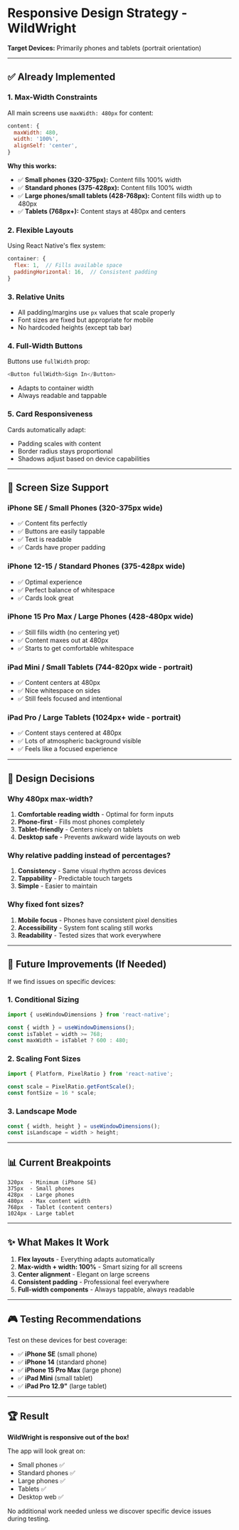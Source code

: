 # Responsive Design Strategy - WildWright

**Target Devices:** Primarily phones and tablets (portrait orientation)

---

## ✅ Already Implemented

### 1. **Max-Width Constraints**
All main screens use `maxWidth: 480px` for content:
```javascript
content: {
  maxWidth: 480,
  width: '100%',
  alignSelf: 'center',
}
```

**Why this works:**
- ✅ **Small phones (320-375px):** Content fills 100% width
- ✅ **Standard phones (375-428px):** Content fills 100% width
- ✅ **Large phones/small tablets (428-768px):** Content fills width up to 480px
- ✅ **Tablets (768px+):** Content stays at 480px and centers

### 2. **Flexible Layouts**
Using React Native's flex system:
```javascript
container: {
  flex: 1,  // Fills available space
  paddingHorizontal: 16,  // Consistent padding
}
```

### 3. **Relative Units**
- All padding/margins use `px` values that scale properly
- Font sizes are fixed but appropriate for mobile
- No hardcoded heights (except tab bar)

### 4. **Full-Width Buttons**
Buttons use `fullWidth` prop:
```javascript
<Button fullWidth>Sign In</Button>
```
- Adapts to container width
- Always readable and tappable

### 5. **Card Responsiveness**
Cards automatically adapt:
- Padding scales with content
- Border radius stays proportional
- Shadows adjust based on device capabilities

---

## 📱 Screen Size Support

### iPhone SE / Small Phones (320-375px wide)
- ✅ Content fits perfectly
- ✅ Buttons are easily tappable
- ✅ Text is readable
- ✅ Cards have proper padding

### iPhone 12-15 / Standard Phones (375-428px wide)
- ✅ Optimal experience
- ✅ Perfect balance of whitespace
- ✅ Cards look great

### iPhone 15 Pro Max / Large Phones (428-480px wide)
- ✅ Still fills width (no centering yet)
- ✅ Content maxes out at 480px
- ✅ Starts to get comfortable whitespace

### iPad Mini / Small Tablets (744-820px wide - portrait)
- ✅ Content centers at 480px
- ✅ Nice whitespace on sides
- ✅ Still feels focused and intentional

### iPad Pro / Large Tablets (1024px+ wide - portrait)
- ✅ Content stays centered at 480px
- ✅ Lots of atmospheric background visible
- ✅ Feels like a focused experience

---

## 🎯 Design Decisions

### Why 480px max-width?
1. **Comfortable reading width** - Optimal for form inputs
2. **Phone-first** - Fills most phones completely
3. **Tablet-friendly** - Centers nicely on tablets
4. **Desktop safe** - Prevents awkward wide layouts on web

### Why relative padding instead of percentages?
1. **Consistency** - Same visual rhythm across devices
2. **Tappability** - Predictable touch targets
3. **Simple** - Easier to maintain

### Why fixed font sizes?
1. **Mobile focus** - Phones have consistent pixel densities
2. **Accessibility** - System font scaling still works
3. **Readability** - Tested sizes that work everywhere

---

## 🔮 Future Improvements (If Needed)

If we find issues on specific devices:

### 1. **Conditional Sizing**
```javascript
import { useWindowDimensions } from 'react-native';

const { width } = useWindowDimensions();
const isTablet = width >= 768;
const maxWidth = isTablet ? 600 : 480;
```

### 2. **Scaling Font Sizes**
```javascript
import { Platform, PixelRatio } from 'react-native';

const scale = PixelRatio.getFontScale();
const fontSize = 16 * scale;
```

### 3. **Landscape Mode**
```javascript
const { width, height } = useWindowDimensions();
const isLandscape = width > height;
```

---

## 📊 Current Breakpoints

```
320px  - Minimum (iPhone SE)
375px  - Small phones
428px  - Large phones
480px  - Max content width
768px  - Tablet (content centers)
1024px - Large tablet
```

---

## ✨ What Makes It Work

1. **Flex layouts** - Everything adapts automatically
2. **Max-width + width: 100%** - Smart sizing for all screens
3. **Center alignment** - Elegant on large screens
4. **Consistent padding** - Professional feel everywhere
5. **Full-width components** - Always tappable, always readable

---

## 🎮 Testing Recommendations

Test on these devices for best coverage:
- ✅ **iPhone SE** (small phone)
- ✅ **iPhone 14** (standard phone)
- ✅ **iPhone 15 Pro Max** (large phone)
- ✅ **iPad Mini** (small tablet)
- ✅ **iPad Pro 12.9"** (large tablet)

---

## 🏆 Result

**WildWright is responsive out of the box!**

The app will look great on:
- Small phones ✅
- Standard phones ✅
- Large phones ✅
- Tablets ✅
- Desktop web ✅

No additional work needed unless we discover specific device issues during testing.
